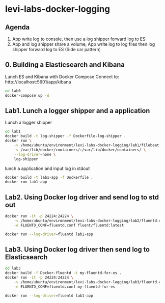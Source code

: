 # levi-labs-docker-logging

## Agenda

1. App write log to console, then use a log shipper forward log to ES
2. App and log shipper share a volume, App write log to log files then log shipper forward log to ES (Side car pattern)

## 0. Building a Elasticsearch and Kibana

Lunch ES and Kibana with Docker Compose
Connect to: http://localhost:5601/app/kibana

~~~bash
cd lab0
docker-compose up -d
~~~

## Lab1. Lunch a logger shipper and a application

Lunch a logger shipper
~~~bash
cd lab1
docker build -t log-shipper -f Dockerfile-log-shipper .
docker run \
    -v /home/ubuntu/environment/levi-labs-docker-logging/lab1/filebeat.yml:/usr/share/filebeat/filebeat.yml \
    -v /var/lib/docker/containers/:/var/lib/docker/containers/ \
    --log-driver=none \
    log-shipper
~~~

lunch a application and input log in stdout
~~~bash
docker build -t lab1-app -f Dockerfile .
docker run lab1-app
~~~

## Lab2. Using Docker log driver and send log to std out

~~~bash
docker run -it -p 24224:24224 \
    -v /home/ubuntu/environment/levi-labs-docker-logging/lab2/fluentd.conf:/fluentd/etc/fluentd.conf \
    -e FLUENTD_CONF=fluentd.conf fluent/fluentd:latest

docker run --log-driver=fluentd lab1-app
~~~

## Lab3. Using Docker log driver then send log to Elasticsearch


~~~bash
cd lab3
docker build -f Docker-fluentd -t my-fluentd-for-es .
docker run -it -p 24224:24224 \
    -v /home/ubuntu/environment/levi-labs-docker-logging/lab3/fluentd.conf:/fluentd/etc/fluentd.conf \
    -e FLUENTD_CONF=fluentd.conf my-fluentd-for-es

docker run --log-driver=fluentd lab1-app
~~~